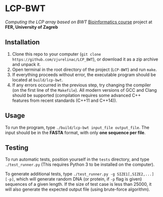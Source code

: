 # LCP-BWT
_Computing the LCP array based on BWT_
[Bioinformatics course](http://www.fer.unizg.hr/predmet/bio) project at **FER, University of Zagreb**

## Installation
1. Clone this repo to your computer (`git clone https://github.com/zjurelinac/LCP_BWT`), or download it as a zip archive and unpack it.
2. Open terminal in the root directory of the project (`LCP-BWT`) and run `make`.
3. If everything proceeds without error, the executable program should be located at `build/lcp-bwt`.
4. If any errors occurred in the previous step, try changing the compiler (on the first line of the `Makefile`). All modern versions of GCC and Clang should be supported (compilation requires some advanced C++ features from recent standards (C++11 and C++14)).

## Usage
To run the program, type `./build/lcp-bwt input_file output_file`. The input should be in the **FASTA** format, with only **one sequence per file**.

## Testing
To run automatic tests, position yourself in the `tests` directory, and type `./test_runner.py` (This requires Python 3 to be installed on the computer).

To generate additional tests, type `./test_runner.py -g SIZE1[,SIZE2,...] [-p]`, which will generate random DNA (or protein, if `-p` flag is given) sequences of a given length. If the size of test case is less than 25000, it will also generate the expected output file (using brute-force algorithm).
